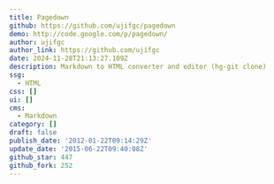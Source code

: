 ```yaml
---
title: Pagedown
github: https://github.com/ujifgc/pagedown
demo: http://code.google.com/p/pagedown/
author: ujifgc
author_link: https://github.com/ujifgc
date: 2024-11-28T21:13:27.109Z
description: Markdown to HTML converter and editor (hg-git clone)
ssg:
  - HTML
css: []
ui: []
cms:
  - Markdown
category: []
draft: false
publish_date: '2012-01-22T09:14:29Z'
update_date: '2015-06-22T09:40:08Z'
github_star: 447
github_fork: 252
---
```

